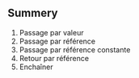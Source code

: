 ## Summery 
1. Passage par valeur
2. Passage par référence 
3. Passage par référence constante 
4. Retour par référence 
5. Enchaîner